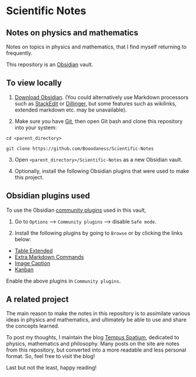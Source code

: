 # Scientific Notes

## Notes on physics and mathematics

Notes on topics in physics and mathematics, that I find myself returning to frequently.

This repository is an [Obsidian](https://obsidian.md/) vault.

## To view locally

1. [Download Obsidian](https://obsidian.md/download). (You could alternatively use Markdown processors such as [StackEdit](https://stackedit.io/) or [Dillinger](https://dillinger.io/), but some features such as wikilinks, extended markdown etc. may be unavailable).

2. Make sure you have [Git](https://git-scm.com/), then open Git bash and clone this repository into your system:

```
cd <parent_directory>

git clone https://github.com/Booodaness/Scientific-Notes
```

3. Open ```<parent_directory>/Scientific-Notes``` as a new Obsidian vault.

4. Optionally, install the following Obsidian plugins that were used to make this project.

## Obsidian plugins used

To use the Obsidian [community plugins](https://obsidian.md/plugins) used in this vault,

1. Go to ```Options``` --> ```Community plugins``` --> disable ```Safe mode```.

2. Install the following plugins by going to ```Browse``` or by clicking the links below:

- [Table Extended](https://obsidian.md/plugins?search=table%20exte#)
- [Extra Markdown Commands](https://obsidian.md/plugins?search=extra%20mark#)
- [Image Caption](https://obsidian.md/plugins?search=image%20caption#)
- [Kanban](https://obsidian.md/plugins?search=Kanban#)

Enable the above plugins in ```Community plugins```.

## A related project

The main reason to make the notes in this repository is to assimilate various ideas in physics and mathematics, and ultimately be able to use and share the concepts learned.

To post my thoughts, I maintain the blog [Tempus Spatium](https://booodaness.github.io/tempus_spatium/), dedicated to physics, mathematics and philosophy. Many posts on the site are notes from this repository, but converted into a more readable and less personal format. So, feel free to visit the blog!

Last but not the least, happy reading!

